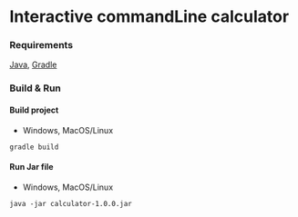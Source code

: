 # Interactive commandLine calculator

### Requirements
[Java](https://adoptium.net), [Gradle](https://gradle.org)

### Build & Run

#### Build project
* Windows, MacOS/Linux
```
gradle build
```
#### Run Jar file
* Windows, MacOS/Linux
```
java -jar calculator-1.0.0.jar
```
